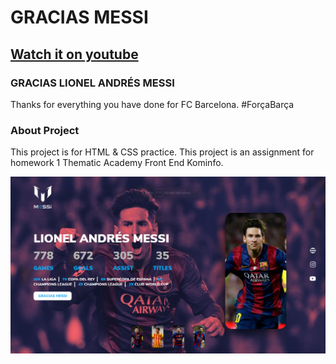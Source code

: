 # GRACIAS MESSI
## [Watch it on youtube](https://www.youtube.com/watch?v=jqlxti9oYzw&t=25s)
### GRACIAS LIONEL ANDRÉS MESSI
Thanks for everything you have done for FC Barcelona.
#ForçaBarça

### About Project
This project is for HTML & CSS practice. This project is an assignment for homework 1 Thematic Academy Front End Kominfo.

![Watch Now](images/github.png)